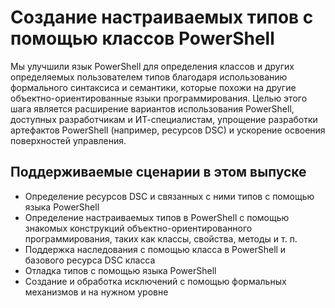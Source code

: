 # Создание настраиваемых типов с помощью классов PowerShell

Мы улучшили язык PowerShell для определения классов и других определяемых пользователем типов благодаря использованию формального синтаксиса и семантики, которые похожи на другие объектно-ориентированные языки программирования. Целью этого шага является расширение вариантов использования PowerShell, доступных разработчикам и ИТ-специалистам, упрощение разработки артефактов PowerShell (например, ресурсов DSC) и ускорение освоения поверхностей управления.

## Поддерживаемые сценарии в этом выпуске

-   Определение ресурсов DSC и связанных с ними типов с помощью языка PowerShell
-   Определение настраиваемых типов в PowerShell с помощью знакомых конструкций объектно-ориентированного программирования, таких как классы, свойства, методы и т. п.
-   Поддержка наследования с помощью класса в PowerShell и базового ресурса DSC класса
-   Отладка типов с помощью языка PowerShell
-   Создание и обработка исключений с помощью формальных механизмов и на нужном уровне

<!--HONumber=Jun16_HO4-->


